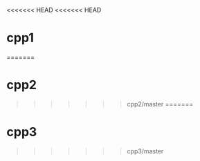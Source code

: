 <<<<<<< HEAD
<<<<<<< HEAD
# cpp1
=======
# cpp2
>>>>>>> cpp2/master
=======
# cpp3
>>>>>>> cpp3/master
